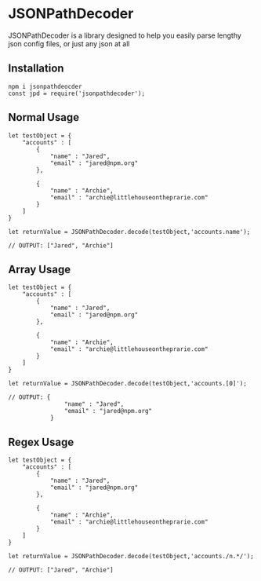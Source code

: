 # JSONPathDecoder
JSONPathDecoder is a library designed to help you easily parse lengthy json config files, or just any json at all

## Installation

```
npm i jsonpathdeocder
const jpd = require('jsonpathdecoder');
```

## Normal Usage
```
let testObject = {
    "accounts" : [
        {
            "name" : "Jared",
            "email" : "jared@npm.org"
        },

        {
            "name" : "Archie",
            "email" : "archie@littlehouseontheprarie.com"
        }
    ]
}

let returnValue = JSONPathDecoder.decode(testObject,'accounts.name');

// OUTPUT: ["Jared", "Archie"]
```

## Array Usage

```
let testObject = {
    "accounts" : [
        {
            "name" : "Jared",
            "email" : "jared@npm.org"
        },

        {
            "name" : "Archie",
            "email" : "archie@littlehouseontheprarie.com"
        }
    ]
}

let returnValue = JSONPathDecoder.decode(testObject,'accounts.[0]');

// OUTPUT: {
                "name" : "Jared",
                "email" : "jared@npm.org"
            }

```

## Regex Usage

```
let testObject = {
    "accounts" : [
        {
            "name" : "Jared",
            "email" : "jared@npm.org"
        },

        {
            "name" : "Archie",
            "email" : "archie@littlehouseontheprarie.com"
        }
    ]
}

let returnValue = JSONPathDecoder.decode(testObject,'accounts./n.*/');

// OUTPUT: ["Jared", "Archie"]
```